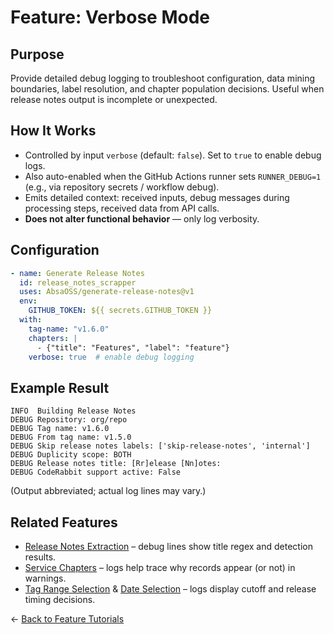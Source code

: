# Feature: Verbose Mode

## Purpose
Provide detailed debug logging to troubleshoot configuration, data mining boundaries, label resolution, and chapter population decisions. Useful when release notes output is incomplete or unexpected.

## How It Works
- Controlled by input `verbose` (default: `false`). Set to `true` to enable debug logs.
- Also auto-enabled when the GitHub Actions runner sets `RUNNER_DEBUG=1` (e.g., via repository secrets / workflow debug).
- Emits detailed context: received inputs, debug messages during processing steps, received data from API calls.
- **Does not alter functional behavior** — only log verbosity.

## Configuration
```yaml
- name: Generate Release Notes
  id: release_notes_scrapper
  uses: AbsaOSS/generate-release-notes@v1
  env:
    GITHUB_TOKEN: ${{ secrets.GITHUB_TOKEN }}
  with:
    tag-name: "v1.6.0"
    chapters: |
      - {"title": "Features", "label": "feature"}
    verbose: true  # enable debug logging
```

## Example Result
```text
INFO  Building Release Notes
DEBUG Repository: org/repo
DEBUG Tag name: v1.6.0
DEBUG From tag name: v1.5.0
DEBUG Skip release notes labels: ['skip-release-notes', 'internal']
DEBUG Duplicity scope: BOTH
DEBUG Release notes title: [Rr]elease [Nn]otes:
DEBUG CodeRabbit support active: False
```
(Output abbreviated; actual log lines may vary.)

## Related Features
- [Release Notes Extraction](./release_notes_extraction.md) – debug lines show title regex and detection results.
- [Service Chapters](./service_chapters.md) – logs help trace why records appear (or not) in warnings.
- [Tag Range Selection](./tag_range.md) & [Date Selection](./date_selection.md) – logs display cutoff and release timing decisions.

← [Back to Feature Tutorials](../../README.md#feature-tutorials)

